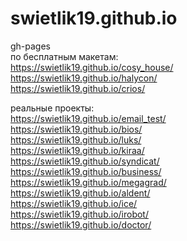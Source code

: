 # swietlik19.github.io
gh-pages <br>
по бесплатным макетам: <br>
https://swietlik19.github.io/cosy_house/ <br>
https://swietlik19.github.io/halycon/ <br>
https://swietlik19.github.io/crios/ <br>

реальные проекты: <br>
https://swietlik19.github.io/email_test/ <br>
https://swietlik19.github.io/bios/ <br>
https://swietlik19.github.io/luks/ <br>
https://swietlik19.github.io/kiraa/ <br>
https://swietlik19.github.io/syndicat/<br>
https://swietlik19.github.io/business/ <br>
https://swietlik19.github.io/megagrad/ <br>
https://swietlik19.github.io/aldent/ <br>
https://swietlik19.github.io/ice/ <br>
https://swietlik19.github.io/irobot/ <br>
https://swietlik19.github.io/doctor/ <br>
